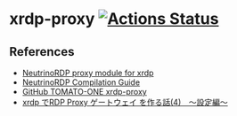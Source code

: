 # xrdp-proxy [![Actions Status](https://github.com/naruhito/xrdp-proxy/workflows/dockerhub/badge.svg)](https://github.com/naruhito/xrdp-proxy/actions)

## References

- [NeutrinoRDP proxy module for xrdp](https://github.com/neutrinolabs/xrdp/wiki/NeutrinoRDP-proxy-module-for-xrdp)
- [NeutrinoRDP Compilation Guide](https://github.com/neutrinolabs/NeutrinoRDP/wiki/Compilation)
- [GitHub TOMATO-ONE xrdp-proxy](https://github.com/TOMATO-ONE/xrdp-proxy)
- [xrdp でRDP Proxy ゲートウェイ を作る話(4)　〜設定編〜](https://qiita.com/JUNKER_TOMATO/items/51cbff0fcc8fd6c792b1)
